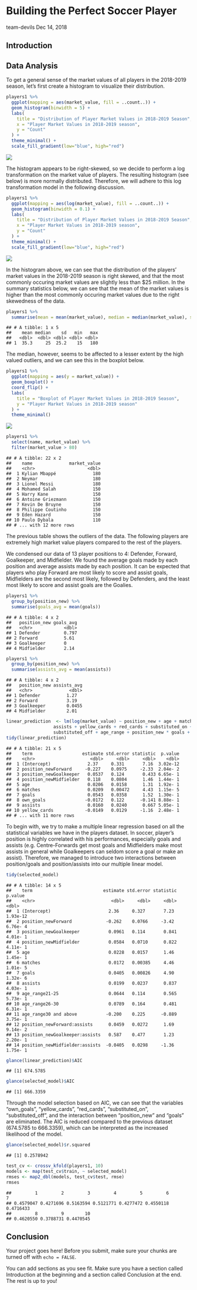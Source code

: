 Building the Perfect Soccer Player
================
team-devils
Dec 14, 2018

## Introduction

## Data Analysis

To get a general sense of the market values of all players in the
2018-2019 season, let’s first create a histogram to visualize their
distribution.

``` r
players1 %>%
  ggplot(mapping = aes(market_value, fill = ..count..)) +
  geom_histogram(binwidth = 5) +
  labs(
    title = "Distribution of Player Market Values in 2018-2019 Season",
    x = "Player Market Values in 2018-2019 season", 
    y = "Count"
  ) +
  theme_minimal() +
  scale_fill_gradient(low="blue", high="red")
```

![](project_files/figure-gfm/histogram-1.png)<!-- -->

The histogram appears to be right-skewed, so we decide to perform a log
transformation on the market value of players. The resulting histogram
(see below) is more normally distributed. Therefore, we will adhere to
this log transformation model in the following discussion.

``` r
players1 %>%
  ggplot(mapping = aes(log(market_value), fill = ..count..)) +
  geom_histogram(binwidth = 0.1) +
  labs(
    title = "Distribution of Player Market Values in 2018-2019 Season",
    x = "Player Market Values in 2018-2019 season", 
    y = "Count"
  ) +
  theme_minimal() +
  scale_fill_gradient(low="blue", high="red")
```

![](project_files/figure-gfm/log_histogram-1.png)<!-- -->

In the histogram above, we can see that the distribution of the players’
market values in the 2018-2019 season is right skewed, and that the most
commonly occuring market values are slightly less than $25 million. In
the summary statistics below, we can see that the mean of the market
values is higher than the most commonly occuring market values due to
the right skewedness of the data.

``` r
players1 %>%
  summarise(mean = mean(market_value), median = median(market_value), sd = sd(market_value), min = min(market_value), max = max(market_value))
```

    ## # A tibble: 1 x 5
    ##    mean median    sd   min   max
    ##   <dbl>  <dbl> <dbl> <dbl> <dbl>
    ## 1  35.3     25  25.2    15   180

The median, however, seems to be affected to a lesser extent by the high
valued outliers, and we can see this in the boxplot below.

``` r
players1 %>%
  ggplot(mapping = aes(y = market_value)) +
  geom_boxplot() +
  coord_flip() +
  labs(
    title = "Boxplot of Player Market Values in 2018-2019 Season",
    y = "Player Market Values in 2018-2019 season"
  ) +
  theme_minimal() 
```

![](project_files/figure-gfm/boxplot-1.png)<!-- -->

``` r
players1 %>%
  select(name, market_value) %>%
  filter(market_value > 80)
```

    ## # A tibble: 22 x 2
    ##    name              market_value
    ##    <chr>                    <dbl>
    ##  1 Kylian Mbappé              180
    ##  2 Neymar                     180
    ##  3 Lionel Messi               180
    ##  4 Mohamed Salah              150
    ##  5 Harry Kane                 150
    ##  6 Antoine Griezmann          150
    ##  7 Kevin De Bruyne            150
    ##  8 Philippe Coutinho          150
    ##  9 Eden Hazard                150
    ## 10 Paulo Dybala               110
    ## # ... with 12 more rows

The previous table shows the outliers of the data. The following players
are extremely high market value players compared to the rest of the
players.

We condensed our data of 13 player positions to 4: Defender, Forward,
Goalkeeper, and Midfielder. We found the average goals made by each
position and average assists made by each position. It can be expected
that players who play Forward are most likely to score and assist goals,
Midfielders are the second most likely, followed by Defenders, and the
least most likely to score and assist goals are the Goalies.

``` r
players1 %>%
  group_by(position_new) %>%
  summarise(goals_avg = mean(goals))
```

    ## # A tibble: 4 x 2
    ##   position_new goals_avg
    ##   <chr>            <dbl>
    ## 1 Defender         0.797
    ## 2 Forward          5.61 
    ## 3 Goalkeeper       0    
    ## 4 Midfielder       2.14

``` r
players1 %>%
  group_by(position_new) %>%
  summarise(assists_avg = mean(assists))
```

    ## # A tibble: 4 x 2
    ##   position_new assists_avg
    ##   <chr>              <dbl>
    ## 1 Defender          1.27  
    ## 2 Forward           3.19  
    ## 3 Goalkeeper        0.0455
    ## 4 Midfielder        2.01

``` r
linear_prediction  <- lm(log(market_value) ~ position_new + age + matches + goals + own_goals +
                  assists + yellow_cards + red_cards + substituted_on +
                  substituted_off + age_range + position_new * goals + position_new * assists, data =   players1)
tidy(linear_prediction)
```

    ## # A tibble: 21 x 5
    ##    term                   estimate std.error statistic  p.value
    ##    <chr>                     <dbl>     <dbl>     <dbl>    <dbl>
    ##  1 (Intercept)              2.37     0.331       7.16  3.02e-12
    ##  2 position_newForward     -0.227    0.0975     -2.33  2.04e- 2
    ##  3 position_newGoalkeeper   0.0537   0.124       0.433 6.65e- 1
    ##  4 position_newMidfielder   0.118    0.0804      1.46  1.44e- 1
    ##  5 age                      0.0206   0.0158      1.31  1.92e- 1
    ##  6 matches                  0.0209   0.00472     4.43  1.15e- 5
    ##  7 goals                    0.0543   0.0358      1.52  1.30e- 1
    ##  8 own_goals               -0.0172   0.122      -0.141 8.88e- 1
    ##  9 assists                  0.0160   0.0240      0.667 5.05e- 1
    ## 10 yellow_cards            -0.0149   0.0129     -1.16  2.48e- 1
    ## # ... with 11 more rows

To begin with, we try to make a multiple linear regression based on all
the statistical variables we have in the players dataset. In soccer,
player’s position is highly correlated with his performances, especially
goals and assists (e.g. Centre-Forwards get most goals and Midfielders
make most assists in general while Goalkeepers can seldom score a goal
or make an assist). Therefore, we managed to introduce two interactions
between position/goals and position/assists into our multiple linear
model.

``` r
tidy(selected_model)
```

    ## # A tibble: 14 x 5
    ##    term                           estimate std.error statistic  p.value
    ##    <chr>                             <dbl>     <dbl>     <dbl>    <dbl>
    ##  1 (Intercept)                      2.36     0.327       7.23  1.93e-12
    ##  2 position_newForward             -0.262    0.0766     -3.42  6.76e- 4
    ##  3 position_newGoalkeeper           0.0961   0.114       0.841 4.01e- 1
    ##  4 position_newMidfielder           0.0584   0.0710      0.822 4.11e- 1
    ##  5 age                              0.0228   0.0157      1.46  1.45e- 1
    ##  6 matches                          0.0172   0.00385     4.46  1.01e- 5
    ##  7 goals                            0.0405   0.00826     4.90  1.32e- 6
    ##  8 assists                          0.0199   0.0237      0.837 4.03e- 1
    ##  9 age_range21-25                   0.0644   0.114       0.565 5.73e- 1
    ## 10 age_range26-30                   0.0789   0.164       0.481 6.31e- 1
    ## 11 age_range30 and above           -0.200    0.225      -0.889 3.75e- 1
    ## 12 position_newForward:assists      0.0459   0.0272      1.69  9.14e- 2
    ## 13 position_newGoalkeeper:assists   0.587    0.477       1.23  2.20e- 1
    ## 14 position_newMidfielder:assists  -0.0405   0.0298     -1.36  1.75e- 1

``` r
glance(linear_prediction)$AIC
```

    ## [1] 674.5785

``` r
glance(selected_model)$AIC
```

    ## [1] 666.3359

Through the model selection based on AIC, we can see that the variables
“own\_goals”, “yellow\_cards”, “red\_cards”, “substituted\_on”,
“substituted\_off”, and the interaction between “position\_new” and
“goals” are eliminated. The AIC is reduced compared to the previous
dataset (674.5785 to 666.3359), which can be interpreted as the
increased likelihood of the model.

``` r
glance(selected_model)$r.squared
```

    ## [1] 0.2578942

``` r
test_cv <- crossv_kfold(players1, 10)
models <- map(test_cv$train, ~ selected_model)
rmses <- map2_dbl(models, test_cv$test, rmse)
rmses
```

    ##         1         2         3         4         5         6         7 
    ## 0.4579047 0.4271696 0.5163594 0.5121771 0.4277472 0.4550118 0.4716433 
    ##         8         9        10 
    ## 0.4620550 0.3788731 0.4470545

## Conclusion

Your project goes here\! Before you submit, make sure your chunks are
turned off with `echo = FALSE`.

You can add sections as you see fit. Make sure you have a section called
Introduction at the beginning and a section called Conclusion at the
end. The rest is up to you\!
